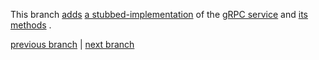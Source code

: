 This branch
[adds](https://github.com/gomatic/go-kit-phases/compare/00-init...01-service-stubs)
[a stubbed-implementation](../internal/api/moody/service/self/service.go)
of the
[gRPC service](../api/moody/self.proto)
and
[its methods](../internal/api/moody/service/self/methods.go)
.

[previous branch](../../00-init/docs#readme)
| [next branch](../../02-service-basic-implementation/docs#readme)
